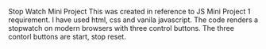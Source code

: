 Stop Watch Mini Project
This was created in reference to JS Mini Project 1 requirement.
I have used html, css and vanila javascript.
The code renders a stopwatch on modern browsers with three control buttons.
The three contorl buttons are start, stop reset.

